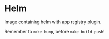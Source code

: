 Helm
====

Image containing helm with app registry plugin.

Remember to `make bump`, before `make build push`!

